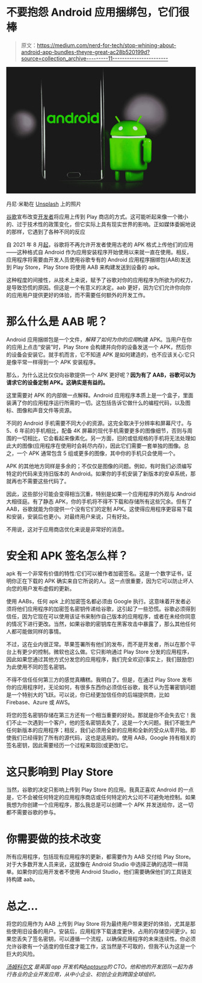 # 不要抱怨 Android 应用捆绑包，它们很棒

> 原文：<https://medium.com/nerd-for-tech/stop-whining-about-android-app-bundles-theyre-great-ac28b520199d?source=collection_archive---------11----------------------->

![](img/06f09cdc3b2f4e490a87e9045553a4c8.png)

丹尼·米勒在 [Unsplash](https://unsplash.com?utm_source=medium&utm_medium=referral) 上的照片

[谷歌](https://www.google.co.uk/)宣布改变[开发者](http://www.apptaura.com)将应用上传到 Play 商店的方式。这可能听起来像一个微小的、过于技术性的政策变化，但它实际上具有现实世界的影响。正如媒体委婉地说的那样，它遇到了各种不同的反应

自 2021 年 8 月[起](https://www.androidauthority.com/android-apks-sunset-1636829/)，谷歌将不再允许开发者使用古老的 APK 格式上传他们的应用——这种格式自 Android 作为应用安装程序开始使用以来就一直在使用。相反，应用程序将需要由开发人员使用谷歌专有的 Android 应用程序捆绑包(AAB)发送到 Play Store，Play Store 将使用 AAB 来构建发送到设备的 apk。

这种程度的间接性，从技术上来说，赋予了谷歌对你的应用程序为所欲为的权力，是导致恐慌的原因。但这是一个有意义的决定。aab 更好，因为它们允许你向你的应用用户提供更好的体验，而不需要任何额外的开发工作。

# 那么什么是 AAB 呢？

Android 应用捆绑包是一个文件，*解释了如何为你的应用*构建 APK。当用户在你的应用上点击“安装”时，Play Store 会构建并向你的设备发送一个 APK，然后你的设备会安装它。就手机而言，它不知道 APK 是如何建造的，也不应该关心:它只是像平常一样得到一个 APK 安装程序。

那么，为什么这比仅仅向谷歌提供一个 APK 更好呢？**因为有了 AAB，谷歌可以为请求它的设备定制 APK。这确实是有益的。**

这里需要对 APK 的内部做一点解释。Android 应用程序本质上是一个盒子，里面装满了你的应用程序运行所需的一切。这包括告诉它做什么的编程代码，以及图标、图像和声音文件等资源。

不同的 Android 手机需要不同大小的资源。这完全取决于分辨率和屏幕尺寸。与 5、6 年前的手机相比，配备 4K 屏幕的现代手机需要更多的图像细节，否则与周围的一切相比，它会看起来像素化。另一方面，旧的或低规格的手机将无法处理如此大的图像(应用程序在使用时会耗尽内存)，因此它们需要一套单独的图像。总之，一个 APK 通常包含 5 组或更多的图像，其中你的手机只会使用一个。

APK 的其他地方同样是多余的；不仅仅是图像的问题。例如，有时我们必须编写特定的代码来支持旧版本的 Android。如果你的手机安装了新版本的安卓系统，那就再也不需要这些代码了。

因此，这些部分可能会变得相当沉重，特别是如果一个应用程序的外观与 Android 大相径庭。有了静态 APK，你的手机将不得不下载和存储所有这些冗余。但有了 AAB，谷歌就能为你提供一个没有它们的定制 APK。这使得应用程序更容易下载和安装，安装后也更小。对最终用户来说，只有好处。

不用说，这对于应用商店优化来说是非常好的消息。

# 安全和 APK 签名怎么样？

apk 有一个非常有价值的特性:它们可以被作者加密签名。这是一个数字证书，证明你正在下载的 APK 确实来自它所说的人。这一点很重要，因为它可以防止坏人向您的用户发布虚假的更新。

使用 AABs，任何 apk 上的加密签名都必须由 Google 执行。这意味着开发者必须将他们应用程序的加密签名密钥传递给谷歌，这引起了一些恐慌。谷歌必须得到信任，因为它现在可以使用该证书来制作自己版本的应用程序，或者在未经你同意的情况下进行更改。当然，如果谷歌的密钥库在黑客攻击中暴露了，那么其他任何人都可能做同样的事情。

不过，这在业内很正常。苹果签署所有他们的发布，而不是开发者，所以在那个平台上有更少的控制。微软也这么做。它只影响通过 Play Store 分发的应用程序，因此如果您通过其他方式分发您的应用程序，我们完全欢迎(事实上，我们鼓励您)为此使用不同的签名密钥。

不得不信任任何第三方的感觉真糟糕。我明白了。但是，在通过 Play Store 发布你的应用程序时，无论如何，有很多东西你必须信任谷歌，我不认为签署密钥问题是一个特别大的飞跃。可以说，你已经更加信任你的后端提供商，比如 Firebase、Azure 或 AWS。

将您的签名密钥存储在第三方还有一个相当重要的好处。那就是你不会失去它！我们不止一次遇到一个客户，他的签名密钥丢失了，这是一个大问题。我们不能生产任何新版本的应用程序；相反，我们必须用全新的应用和全新的受众从零开始。即使我们已经得到了所有的源代码，这也是适用的。使用 AAB，Google 持有相关的签名密钥，因此需要经历一个过程来取回(或更改)它。

# 这只影响到 Play Store

当然，谷歌的决定只影响上传到 Play Store 的应用。我真正喜欢 Android 的一点是，它不会被任何特定的应用程序商店或任何特定的大公司不可避免地控制。如果我想为你创建一个应用程序，那么我总是可以创建一个 APK 并发送给你，这一切都不需要谷歌的参与。

# 你需要做的技术改变

所有应用程序，包括现有应用程序的更新，都需要作为 AAB 交付给 Play Store。对于大多数开发人员来说，这就像在 Android Studio 中选择正确的选项一样简单。如果你的应用开发者不使用 Android Studio，他们需要确保他们的工具链支持构建 aab。

# 总之…

将您的应用作为 AAB 上传到 Play Store 将为最终用户带来更好的体验，尤其是那些使用旧设备的用户。安装后，应用程序下载速度更快，占用的存储空间更少。如果您丢失了签名密钥，可以遵循一个流程，以确保应用程序的未来连续性。你必须允许谷歌有一个适度的信任度才能工作，这当然是不可取的，但我不认为这是一个巨大的风险。

[*汤姆科尔文*](https://www.linkedin.com/in/thomas-colvin-3b3b9a31/) *是英国 app 开发机构*[*Apptaura*](http://www.apptaura.com#])*的 CTO。他和他的开发团队一起为各行各业的企业开发应用，从中小企业、初创企业到跨国全球组织。*